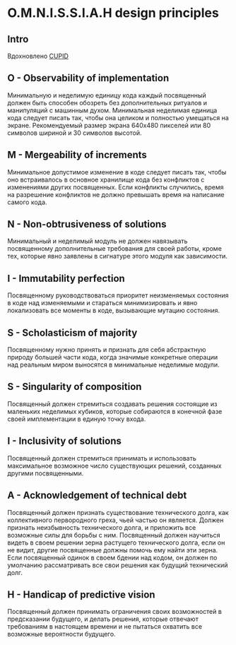 # O.M.N.I.S.S.I.A.H design principles

## Intro

Вдохновлено [CUPID](https://dannorth.net/cupid-for-joyful-coding/)

## O - Observability of implementation

Минимальную и неделимую единицу кода каждый посвященный должен быть способен обозреть без дополнительных ритуалов и манипуляций с машинным духом. Минимальная неделимая единица кода следует писать так, чтобы она целиком и полностью умещаться на экране.
Рекомендуемый размер экрана 640x480 пикселей или 80 символов шириной и 30 символов высотой.

## M - Mergeability of increments

Минимальное допустимое изменение в коде следует писать так, чтобы оно встраивалось в основное хранилище кода без конфликтов с изменениями других посвященных. Если конфликты случились, время на разрешение конфликтов не должно превышать время на написание самого кода.

## N - Non-obtrusiveness of solutions

Минимальный и неделимый модуль не должен навязывать посвященному дополнительные требования для своей работы, кроме тех, которые явно заявлены в сигнатуре этого модуля как зависимости.

## I - Immutability perfection

Посвященному руководствоваться приоритет неизменяемых состояния в коде над изменяемыми и стараться минимизировать и явно локализовать все моменты в коде, вызывающие мутацию состояния.

## S - Scholasticism of majority

Посвященному нужно принять и признать для себя абстрактную природу большей части кода, когда значимые конкретные операции над реальным миром выносятся в минимальные неделимые модули.

## S - Singularity of composition

Посвященный должен стремиться создавать решения состоящие из маленьких неделимых кубиков, которые собираются в конечной фазе своей имплементации в единую точку входа.

## I - Inclusivity of solutions

Посвященный должен стремиться принимать и использовать максимальное возможное число существующих решений, созданных другими посвященными.

## A - Acknowledgement of technical debt 

Посвященный должен признать существование технического долга, как коллективного первородного греха, чьей частью он является. Должен признать неизбывность технического долга, и приложить все возможные силы для борьбы с ним. Посвященный должен научиться видеть в своем решении зерна растущего технического долга, если он не видит, другие посвященные должны помочь ему найти эти зерна. Если посвященный одинок в своем бдении над кодом, он должен по умолчанию рассматривать все свои решения как будущий технический долг.

## H - Handicap of predictive vision

Посвященный должен принимать ограничения своих возможностей в предсказании будущего, и делать решения, которые отвечают требованиям в настоящем времени и не пытаться охватить все возможные вероятности будущего.

